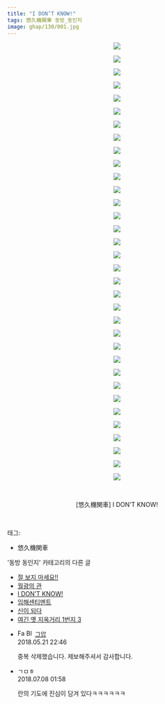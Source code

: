 ```yaml
---
title: "I DON’T KNOW!"
tags: 悠久機関車 동방_동인지
image: ghap/130/001.jpg
---
```

<div class="article">
<p style="text-align: center; clear: none; float: none;"><img src="{{ site.nasurl }}/ghap/130/001.jpg"/></p>
<p style="text-align: center; clear: none; float: none;"><img src="{{ site.nasurl }}/ghap/130/002.jpg"/></p>
<p style="text-align: center; clear: none; float: none;"><img src="{{ site.nasurl }}/ghap/130/003.jpg"/></p>
<p style="text-align: center; clear: none; float: none;"><img src="{{ site.nasurl }}/ghap/130/004.jpg"/></p>
<p style="text-align: center; clear: none; float: none;"><img src="{{ site.nasurl }}/ghap/130/005.jpg"/></p>
<p style="text-align: center; clear: none; float: none;"><img src="{{ site.nasurl }}/ghap/130/006.jpg"/></p>
<p style="text-align: center; clear: none; float: none;"><img src="{{ site.nasurl }}/ghap/130/007.jpg"/></p>
<p style="text-align: center; clear: none; float: none;"><img src="{{ site.nasurl }}/ghap/130/008.jpg"/></p>
<p style="text-align: center; clear: none; float: none;"><img src="{{ site.nasurl }}/ghap/130/009.jpg"/></p>
<p style="text-align: center; clear: none; float: none;"><img src="{{ site.nasurl }}/ghap/130/010.jpg"/></p>
<p style="text-align: center; clear: none; float: none;"><img src="{{ site.nasurl }}/ghap/130/011.jpg"/></p>
<p style="text-align: center; clear: none; float: none;"><img src="{{ site.nasurl }}/ghap/130/012.jpg"/></p>
<p style="text-align: center; clear: none; float: none;"><img src="{{ site.nasurl }}/ghap/130/013.jpg"/></p>
<p style="text-align: center; clear: none; float: none;"><img src="{{ site.nasurl }}/ghap/130/014.jpg"/></p>
<p style="text-align: center; clear: none; float: none;"><img src="{{ site.nasurl }}/ghap/130/015.jpg"/></p>
<p style="text-align: center; clear: none; float: none;"><img src="{{ site.nasurl }}/ghap/130/016.jpg"/></p>
<p style="text-align: center; clear: none; float: none;"><img src="{{ site.nasurl }}/ghap/130/017.jpg"/></p>
<p style="text-align: center; clear: none; float: none;"><img src="{{ site.nasurl }}/ghap/130/018.jpg"/></p>
<p style="text-align: center; clear: none; float: none;"><img src="{{ site.nasurl }}/ghap/130/019.jpg"/></p>
<p style="text-align: center; clear: none; float: none;"><img src="{{ site.nasurl }}/ghap/130/020.jpg"/></p>
<p style="text-align: center; clear: none; float: none;"><img src="{{ site.nasurl }}/ghap/130/021.jpg"/></p>
<p style="text-align: center; clear: none; float: none;"><img src="{{ site.nasurl }}/ghap/130/022.jpg"/></p>
<p style="text-align: center; clear: none; float: none;"><img src="{{ site.nasurl }}/ghap/130/023.jpg"/></p>
<p style="text-align: center; clear: none; float: none;"><img src="{{ site.nasurl }}/ghap/130/024.jpg"/></p>
<p style="text-align: center; clear: none; float: none;"><img src="{{ site.nasurl }}/ghap/130/025.jpg"/></p>
<p style="text-align: center; clear: none; float: none;"><img src="{{ site.nasurl }}/ghap/130/026.jpg"/></p>
<p style="text-align: center; clear: none; float: none;"><img src="{{ site.nasurl }}/ghap/130/027.jpg"/></p>
<p style="text-align: center; clear: none; float: none;"><img src="{{ site.nasurl }}/ghap/130/028.jpg"/></p>
<p style="text-align: center; clear: none; float: none;"><img src="{{ site.nasurl }}/ghap/130/029.jpg"/></p>
<p style="text-align: center; clear: none; float: none;"><img src="{{ site.nasurl }}/ghap/130/030.jpg"/></p>
<p style="text-align: center; clear: none; float: none;"><img src="{{ site.nasurl }}/ghap/130/031.jpg"/></p>
<p style="text-align: center; clear: none; float: none;"><img src="{{ site.nasurl }}/ghap/130/032.jpg"/></p>
<p style="text-align: center; clear: none; float: none;"><img src="{{ site.nasurl }}/ghap/130/033.jpg"/></p>
<p style="text-align: center; clear: none; float: none;"><img src="{{ site.nasurl }}/ghap/130/034.jpg"/></p>
<p style="text-align: center; clear: none; float: none;"><br/></p>
<p style="text-align: center; clear: none; float: none;">[悠久機関車] I DON’T KNOW!</p>
<p><br/></p>
</div><div class="tagTrail">
<p>태그: </p>
<ul>
<li>悠久機関車</li>
</ul>
</div><div class="another">
<p>'동방 동인지' 카테고리의 다른 글</p>
<ul>
<li><a href="/2016-06-18-ghap_132">절 보지 마세요!!</a></li>
<li><a href="/2016-06-18-ghap_131">월광의 관</a></li>
<li><a href="/2016-06-18-ghap_130">I DON’T KNOW!</a></li>
<li><a href="/2016-06-18-ghap_129">임해센티멘트</a></li>
<li><a href="/2016-06-18-ghap_128">신이 되다</a></li>
<li><a href="/2016-06-18-ghap_127">여긴 옛 지옥거리 1번지 3</a></li>
</ul>
</div><div class="cb_module cb_fluid">
<div class="cb_wrt cb_profile">
<div class="comment">
<ul>
<li class="cb_thumb_off" id="comment15259836">
<div class="cb_comment_area">
<div class="cb_info_area">
<div class="cb_section">
<span class="cb_nick_name"><img alt="Favicon of https://ghaptouhou.tistory.com" height="16" onerror="this.onerror=null;this.parentNode.removeChild(this)" src="https://ghaptouhou.tistory.com/favicon.ico" width="16"/> <img alt="BlogIcon" height="16" onerror="this.parentNode.removeChild(this)" src="https://ghaptouhou.tistory.com/index.gif" width="16"/> <a href="https://ghaptouhou.tistory.com" onclick="return openLinkInNewWindow(this)"> 그압</a><span class="tistoryProfileLayerTrigger" onclick='TistoryProfile.show(event, this, {"title":"\uc800\uae30 \uc774\uac70 \ub098\uc911\uc5d0 \uc218\uc815 \uac00\ub2a5\ud558\ub098\uc694","url":"https:\/\/ghap.tistory.com","nickname":"\uadf8\uc555","items":[]}); return false;'></span></span>
</div>
<div class="cb_section">
<span class="cb_date">2018.05.21 22:46 </span>
</div>
</div>
<div class="cb_dsc_comment">
<p class="cb_dsc">
											중복 삭제했습니다. 제보해주셔서 감사합니다.
										</p>
</div>
</div></li>
<li class="cb_thumb_off" id="comment15282136">
<div class="cb_comment_area">
<div class="cb_info_area">
<div class="cb_section">
<span class="cb_nick_name">ㄱㅁㅎ</span>
</div>
<div class="cb_section">
<span class="cb_date">2018.07.08 01:58 </span>
</div>
</div>
<div class="cb_dsc_comment">
<p class="cb_dsc">
											란의 기도에 진심이 담겨 있다ㅋㅋㅋㅋㅋㅋ
										</p>
</div>
</div></li>
</ul>
</div>
</div><!-- commentList close -->
</div>